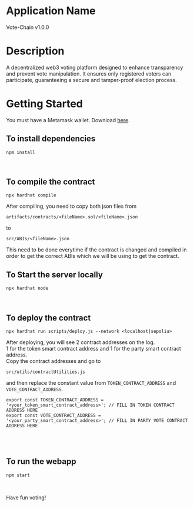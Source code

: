 # Application Name
Vote-Chain v1.0.0
<br/>

# Description
A decentralized web3 voting platform designed to enhance transparency and prevent vote manipulation. It ensures only registered voters can participate, guaranteeing a secure and tamper-proof election process.
<br/>

# Getting Started

You must have a Metamask wallet. Download [here](https://metamask.io/).
<br/>

## To install dependencies

```
npm install
```
<br/>

## To compile the contract
```
npx hardhat compile
```
After compiling, you need to copy both json files from
```
artifacts/contracts/<fileName>.sol/<fileName>.json
```
to 
```
src/ABIs/<fileName>.json
```
This need to be done everytime if the contract is changed and compiled in order to get the correct ABIs which we will be using to get the contract.
<br/>

## To Start the server locally

```
npx hardhat node
```
<br/>

## To deploy the contract

```
npx hardhat run scripts/deploy.js --network <localhost|sepolia>
```
After deploying, you will see 2 contract addresses on the log.<br/>
1 for the token smart contract address and 1 for the party smart contract address.<br/>
Copy the contract addresses and go to 
```
src/utils/contractUtilities.js
```
and then replace the constant value from `TOKEN_CONTRACT_ADDRESS` and `VOTE_CONTRACT_ADDRESS`.
```
export const TOKEN_CONTRACT_ADDRESS = '<your_token_smart_contract_address>'; // FILL IN TOKEN CONTRACT ADDRESS HERE
export const VOTE_CONTRACT_ADDRESS = '<your_party_smart_contract_address>'; // FILL IN PARTY VOTE CONTRACT ADDRESS HERE
```

<br/>
<br/>

## To run the webapp

```
npm start
```
<br/>

Have fun voting!